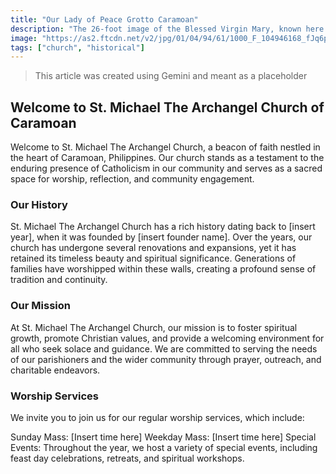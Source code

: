 ```yaml
---
title: "Our Lady of Peace Grotto Caramoan"
description: "The 26-foot image of the Blessed Virgin Mary, known here as Our Lady of the Most Holy Rosary, Mother of Peace Grotto"
image: "https://as2.ftcdn.net/v2/jpg/01/04/94/61/1000_F_104946168_fJq6pZ8OE9sSsDfR5DXC7idBWTZufFcB.jpg"
tags: ["church", "historical"]
---
```


> This article was created using Gemini and meant as a placeholder

## Welcome to St. Michael The Archangel Church of Caramoan

Welcome to St. Michael The Archangel Church, a beacon of faith nestled in the heart of Caramoan, Philippines. Our church stands as a testament to the enduring presence of Catholicism in our community and serves as a sacred space for worship, reflection, and community engagement.

### Our History

St. Michael The Archangel Church has a rich history dating back to [insert year], when it was founded by [insert founder name]. Over the years, our church has undergone several renovations and expansions, yet it has retained its timeless beauty and spiritual significance. Generations of families have worshipped within these walls, creating a profound sense of tradition and continuity.

### Our Mission

At St. Michael The Archangel Church, our mission is to foster spiritual growth, promote Christian values, and provide a welcoming environment for all who seek solace and guidance. We are committed to serving the needs of our parishioners and the wider community through prayer, outreach, and charitable endeavors.

### Worship Services

We invite you to join us for our regular worship services, which include:

Sunday Mass: [Insert time here]
Weekday Mass: [Insert time here]
Special Events: Throughout the year, we host a variety of special events, including feast day celebrations, retreats, and spiritual workshops.